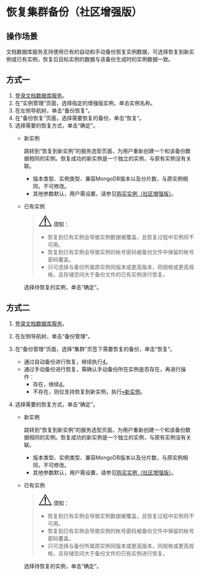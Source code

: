 # 恢复集群备份（社区增强版）<a name="dds_03_0034"></a>

## 操作场景<a name="section20967309195347"></a>

文档数据库服务支持使用已有的自动和手动备份恢复实例数据，可选择恢复到新实例或已有实例，恢复后目标实例的数据与该备份生成时的实例数据一致。

## 方式一<a name="section1428720531301"></a>

1.  [登录文档数据库服务](https://support.huaweicloud.com/qs-dds/dds_02_0043.html)。
2.  在“实例管理“页面，选择指定的增强版实例，单击实例名称。
3.  在左侧导航树，单击“备份恢复“。
4.  在“备份恢复“页面，选择需要恢复的备份，单击“恢复“。
5.  选择需要的恢复方式，单击“确定”。
    -   新实例

        跳转到“恢复到新实例”的服务选型页面，为用户重新创建一个和该备份数据相同的实例。恢复成功的新实例是一个独立的实例，与原有实例没有关联。

        -   版本类型、实例类型、兼容MongoDB版本以及分片数，与原实例相同，不可修改。
        -   其他参数默认，用户需设置，请参见[购买实例（社区增强版）](https://support.huaweicloud.com/qs-dds/dds_02_0034.html)。

    -   已有实例

        >![](public_sys-resources/icon-notice.gif) **须知：**   
        >-   恢复到已有实例会导致实例数据被覆盖，且恢复过程中实例将不可用。  
        >-   恢复到已有实例会导致实例的帐号密码被备份文件中保留的帐号密码覆盖。  
        >-   只可选择与备份所属原实例同版本或更高版本，同规格或更高规格，且存储空间大于备份文件的已有实例进行恢复。  

        选择待恢复的实例，单击“确定“。



## 方式二<a name="section14288135311304"></a>

1.  [登录文档数据库服务](https://support.huaweicloud.com/qs-dds/dds_02_0043.html)。
2.  在左侧导航树，单击“备份管理“。
3.  在“备份管理“页面，选择“集群”页签下需要恢复的备份，单击“恢复“。
    -   通过自动备份进行恢复，继续执行[4](#li57948597114632)。
    -   通过手动备份进行恢复，需确认手动备份所在实例是否存在，再进行操作：
        -   存在，继续[4](#li57948597114632)。
        -   不存在，则仅支持恢复到新实例，执行[•新实例](#li5378319172517)。

4.  <a name="li57948597114632"></a>选择需要的恢复方式，单击“确定”。
    -   <a name="li5378319172517"></a>新实例

        跳转到“恢复到新实例”的服务选型页面，为用户重新创建一个和该备份数据相同的实例。恢复成功的新实例是一个独立的实例，与原有实例没有关联。

        -   版本类型、实例类型、兼容MongoDB版本以及分片数，与原实例相同，不可修改。
        -   其他参数默认，用户需设置，请参见[购买实例（社区增强版）](https://support.huaweicloud.com/qs-dds/dds_02_0034.html)。

    -   已有实例

        >![](public_sys-resources/icon-notice.gif) **须知：**   
        >-   恢复到已有实例会导致实例数据被覆盖，且恢复过程中实例将不可用。  
        >-   恢复到已有实例会导致实例的帐号密码被备份文件中保留的帐号密码覆盖。  
        >-   只可选择与备份所属原实例同版本或更高版本，同规格或更高规格，且存储空间大于备份文件的已有实例进行恢复。  

        选择待恢复的实例，单击“确定“。



